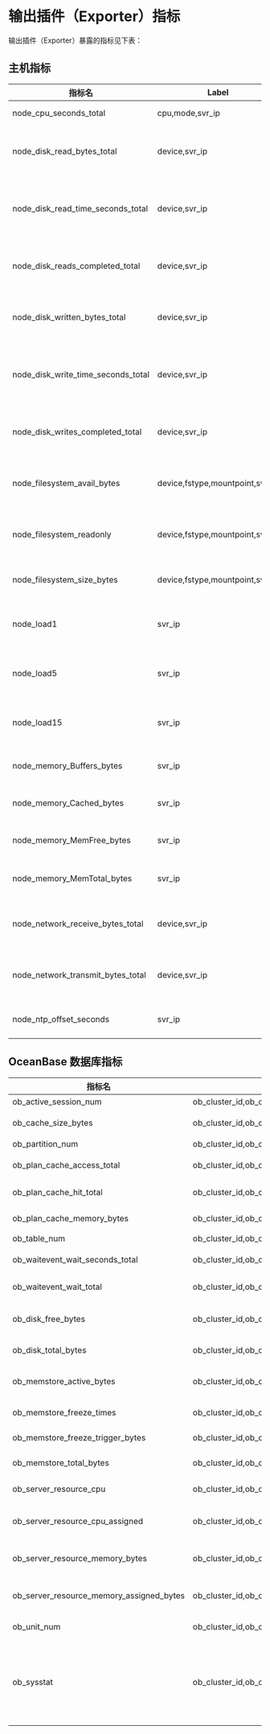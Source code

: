 # 输出插件（Exporter）指标

输出插件（Exporter）暴露的指标见下表：

## 主机指标

| **指标名** | **Label** | **描述** | **类型** |
| --- | --- | --- | --- |
| node_cpu_seconds_total | cpu,mode,svr_ip | CPU 时间 | counter |
| node_disk_read_bytes_total | device,svr_ip | 磁盘读取字节数 | counter |
| node_disk_read_time_seconds_total | device,svr_ip | 磁盘读取消耗总时间 | counter |
| node_disk_reads_completed_total | device,svr_ip | 磁盘读取完成次数 | counter |
| node_disk_written_bytes_total | device,svr_ip | 磁盘写入字节数 | counter |
| node_disk_write_time_seconds_total | device,svr_ip | 磁盘写入消耗总时间 | counter |
| node_disk_writes_completed_total | device,svr_ip | 磁盘写入完成次数 | counter |
| node_filesystem_avail_bytes | device,fstype,mountpoint,svr_ip | 文件系统可用大小 | gauge |
| node_filesystem_readonly | device,fstype,mountpoint,svr_ip | 文件系统是否只读 | gauge |
| node_filesystem_size_bytes | device,fstype,mountpoint,svr_ip | 文件系统大小 | gauge |
| node_load1 | svr_ip | 1 分钟平均 load | gauge |
| node_load5 | svr_ip | 5 分钟平均 load | gauge |
| node_load15 | svr_ip | 15 分钟平均 load | gauge |
| node_memory_Buffers_bytes | svr_ip | 内存 buffer 大小 | gauge |
| node_memory_Cached_bytes | svr_ip | 内存 cache 大小 | gauge |
| node_memory_MemFree_bytes | svr_ip | 内存 free 大小 | gauge |
| node_memory_MemTotal_bytes | svr_ip | 内存总大小 | gauge |
| node_network_receive_bytes_total | device,svr_ip | 网络接受总字节数 | counter |
| node_network_transmit_bytes_total | device,svr_ip | 网络发送总字节数 | counter |
| node_ntp_offset_seconds | svr_ip | NTP 时钟偏移 | gauge |

## OceanBase 数据库指标

| **指标名** | **label** | **含义** | **类型** |
| --- | --- | --- | --- |
| ob_active_session_num | ob_cluster_id,ob_cluster_name,obzone,svr_ip,tenant_name | 活跃连接数 | gauge |
| ob_cache_size_bytes | ob_cluster_id,ob_cluster_name,obzone,svr_ip,tenant_name,cache_name | kvcache 大小 | gauge |
| ob_partition_num | ob_cluster_id,ob_cluster_name,obzone,svr_ip,tenant_name | 分区数 | gauge |
| ob_plan_cache_access_total | ob_cluster_id,ob_cluster_name,obzone,svr_ip,tenant_name | 执行计划访问次数 | counter |
| ob_plan_cache_hit_total | ob_cluster_id,ob_cluster_name,obzone,svr_ip,tenant_name | 执行计划命中次数 | counter |
| ob_plan_cache_memory_bytes | ob_cluster_id,ob_cluster_name,obzone,svr_ip,tenant_name | plancache大小 | gauge |
| ob_table_num | ob_cluster_id,ob_cluster_name,obzone,svr_ip,tenant_name | 表数量 | gauge |
| ob_waitevent_wait_seconds_total | ob_cluster_id,ob_cluster_name,obzone,svr_ip,tenant_name | 等待事件总等待时间 | counter |
| ob_waitevent_wait_total | ob_cluster_id,ob_cluster_name,obzone,svr_ip,tenant_name | 等待事件总等待次数 | counter |
| ob_disk_free_bytes | ob_cluster_id,ob_cluster_name,obzone,svr_ip | OceanBase 磁盘剩余大小 | gauge |
| ob_disk_total_bytes | ob_cluster_id,ob_cluster_name,obzone,svr_ip | OceanBase 磁盘总大小 | gauge |
| ob_memstore_active_bytes | ob_cluster_id,ob_cluster_name,obzone,svr_ip,tenant_name | 活跃 memstore 大小 | gauge |
| ob_memstore_freeze_times | ob_cluster_id,ob_cluster_name,obzone,svr_ip,tenant_name | memstore 冻结次数 | counter |
| ob_memstore_freeze_trigger_bytes | ob_cluster_id,ob_cluster_name,obzone,svr_ip,tenant_name | memstore 冻结阈值 | gauge |
| ob_memstore_total_bytes | ob_cluster_id,ob_cluster_name,obzone,svr_ip,tenant_name | memstore 总大小 | gauge |
| ob_server_resource_cpu | ob_cluster_id,ob_cluster_name,obzone,svr_ip | observer可用cpu数 | gauge |
| ob_server_resource_cpu_assigned | ob_cluster_id,ob_cluster_name,obzone,svr_ip | observer 已分配 CPU 数 | gauge |
| ob_server_resource_memory_bytes | ob_cluster_id,ob_cluster_name,obzone,svr_ip | observer 可用内存大小 | gauge |
| ob_server_resource_memory_assigned_bytes | ob_cluster_id,ob_cluster_name,obzone,svr_ip | observer 已分配内存大小 | gauge |
| ob_unit_num | ob_cluster_id,ob_cluster_name,obzone,svr_ip | observer unit 数量 | gauge |
| ob_sysstat | ob_cluster_id,ob_cluster_name,obzone,svr_ip,tenant_name,stat_id | ob内部统计项 | 不同 stat_id 不相同，参考对应部分解释 |
